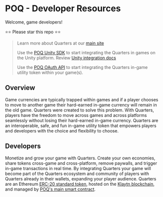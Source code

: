 # POQ - Developer Resources

Welcome, game developers!

⭐⭐ Please star this repo ⭐⭐

> Learn more about Quarters at our [main site](https://https://pocketfulofquarters.com/)
>
> Use the [POQ Unity SDK](https://assetstore.unity.com/packages/tools/integration/quarterssdk-226386) to start integrating the Quarters in games on the Unity platform. Review [Unity integration docs](./docs/unity-sdk-integration.md)
>
> Use the [POQ OAuth API](https://github.com/weiks/poq-docs/blob/main/docs/oauth-api.md) to start integrating the Quarters in-game utility token within your game(s).
>


## Overview

Game currencies are typically trapped within games and if a player chooses to move to another game their hard-earned in-game currency will remain in the old game. Quarters were created to solve this problem. With Quarters, players have the freedom to move across games and across platforms seamlessly without losing their hard-earned in-game currency. Quarters are an interoperable, safe, and fun in-game utility token that empowers players and developers with the choice and flexibility to choose.

## Developers

Monetize and grow your game with Quarters. Create your own economies, share tokens cross-game and cross-platform, remove paywalls, and trigger in-game transactions in real time. By integrating Quarters your game will become part of the Quarters ecosystem and community of players with Quarters already in their wallets, expanding your player audience. Quarters are an Ethereum [ERC-20 standard token](https://ethereum.org/en/developers/docs/standards/tokens/erc-20/), hosted on the [Klaytn blockchain](https://www.klaytn.foundation/), and managed by [POQ's main smart contract](https://github.com/weiks/quarter-sol/blob/master/contracts/Quarters.sol).
